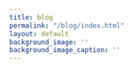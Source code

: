 ```yaml
---
title: blog
permalink: "/blog/index.html"
layout: default
background_image: ''
background_image_caption: ''
---
```

